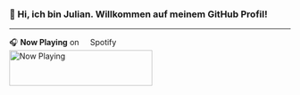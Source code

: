 ### 👋 Hi, ich bin Julian. Willkommen auf meinem GitHub Profil! 

<!--
**vantriel/vantriel** is a ✨ _special_ ✨ repository because its `README.md` (this file) appears on your GitHub profile.

Here are some ideas to get you started:

- 🔭 I’m currently working on ...
- 🌱 I’m currently learning ...
- 👯 I’m looking to collaborate on ...
- 🤔 I’m looking for help with ...
- 💬 Ask me about ...
- 📫 How to reach me: ...
- 😄 Pronouns: ...
- ⚡ Fun fact: ...
-->
---
🎧 **Now Playing** on <img height="12" width="12" src="https://cdn.jsdelivr.net/npm/simple-icons@v3/icons/spotify.svg" /> Spotify<br>
<a href="https://spotify-nowplaying-vantriel.vercel.app/now-playing?open">
    <img src="https://spotify-nowplaying-vantriel.vercel.app/now-playing" width="256" height="64" alt="Now Playing">
</a>

